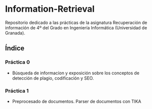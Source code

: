 # Information-Retrieval

Repositorio dedicado a las prácticas de la asignatura Recuperación de información de 4º del Grado en Ingeniería Informática (Universidad de Granada).

## Índice

### Práctica 0
  - Búsqueda de informacíon y exposición sobre los conceptos de detección de plagio, codificación y SEO.

### Práctica 1
-	Preprocesado de documentos. Parser de documentos con TIKA